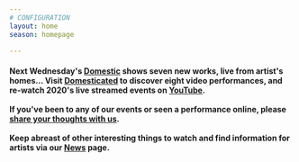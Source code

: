 ```yaml
---
# CONFIGURATION
layout: home
season: homepage

---
```

#### Next Wednesday's [Domestic](/current/2021-domestic) shows seven new works, live from artist's homes… Visit <a href="http://domesticatedonline.org" target="_blank">Domesticated</a> to discover eight video performances, and re-watch 2020's live streamed events on <a href="http://bit.ly/YTwarnmcr" target="_blank">YouTube</a>.<br><br>If you've been to any of our events or seen a performance online, please <a href="http://bit.ly/warnmcrfeedback" target="_blank">share your thoughts with us</a>.<br><br>Keep abreast of other interesting things to watch and find information for artists via our [News](/news) page.
